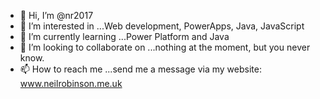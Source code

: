 - 👋 Hi, I’m @nr2017
- 👀 I’m interested in ...Web development, PowerApps, Java, JavaScript
- 🌱 I’m currently learning ...Power Platform and Java
- 💞️ I’m looking to collaborate on ...nothing at the moment, but you never know.
- 📫 How to reach me ...send me a message via my website: www.neilrobinson.me.uk

<!---
nr2017/nr2017 is a ✨ special ✨ repository because its `README.md` (this file) appears on your GitHub profile.
You can click the Preview link to take a look at your changes.
--->
